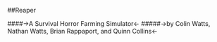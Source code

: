 ##Reaper

####->A Survival Horror Farming Simulator<-
#####->by Colin Watts, Nathan Watts, Brian Rappaport, and Quinn Collins<-

